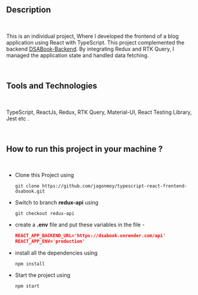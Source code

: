 ## Description 
<br>

This is an individual project, Where  I developed the frontend of a blog application using React with TypeScript. This project complemented the backend [DSABook-Backend](https://github.com/jagonmoy/DSABook-Backend). By integrating Redux and RTK Query, I managed the application state and handled data fetching. 

<br>

## Tools and Technologies 

<br>

TypeScript, ReactJs, Redux, RTK Query, Material-UI, React Testing Library, Jest etc . 

<br>

## How to run this project in your machine ? 

<br>

- Clone this Project using 
    ``` 
    git clone https://github.com/jagonmoy/typescript-react-frontend-dsabook.git
    ```
- Switch to branch **redux-api** using
    ```
    git checkout redux-api
    ```
- create a **.env** file and put these variables in the file -

    ```json
    REACT_APP_BACKEND_URL='https://dsabook.onrender.com/api'
    REACT_APP_ENV='production'
    ```
- install all the dependencies using 
    ```
    npm install
    ```
- Start the project using 
    ```
    npm start
    ```

